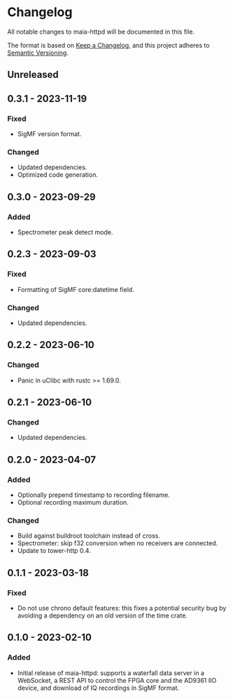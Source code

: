 # Changelog

All notable changes to maia-httpd will be documented in this file.

The format is based on [Keep a Changelog](https://keepachangelog.com/en/1.0.0/),
and this project adheres to [Semantic Versioning](https://semver.org/spec/v2.0.0.html).

## Unreleased

## 0.3.1 - 2023-11-19

### Fixed

- SigMF version format.

### Changed

- Updated dependencies.
- Optimized code generation.

## 0.3.0 - 2023-09-29

### Added

- Spectrometer peak detect mode.

## 0.2.3 - 2023-09-03

### Fixed

- Formatting of SigMF core:datetime field.

### Changed

- Updated dependencies.

## 0.2.2 - 2023-06-10

### Changed

- Panic in uClibc with rustc >= 1.69.0.

## 0.2.1 - 2023-06-10

### Changed

- Updated dependencies.

## 0.2.0 - 2023-04-07

### Added

- Optionally prepend timestamp to recording filename.
- Optional recording maximum duration.

### Changed

- Build against buildroot toolchain instead of cross.
- Spectrometer: skip f32 conversion when no receivers are connected.
- Update to tower-http 0.4.

## 0.1.1 - 2023-03-18

### Fixed

- Do not use chrono default features: this fixes a potential security bug by
  avoiding a dependency on an old version of the time crate.

## 0.1.0 - 2023-02-10

### Added

- Initial release of maia-httpd: supports a waterfall data server in a
  WebSocket, a REST API to control the FPGA core and the AD9361 IIO device, and
  download of IQ recordings in SigMF format.
